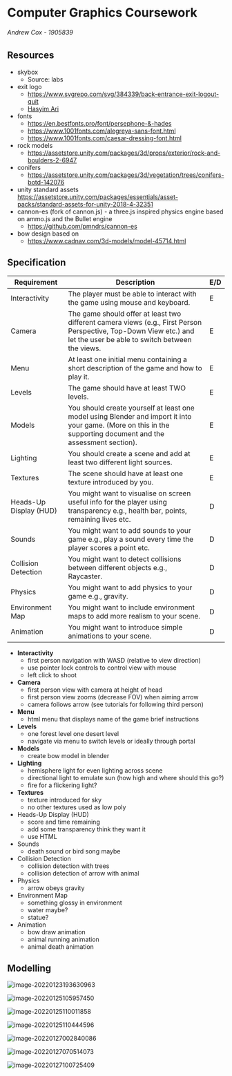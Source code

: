 # Computer Graphics Coursework

###### Andrew Cox - 1905839

## Resources

- skybox
  - Source: labs
- exit logo
  - <https://www.svgrepo.com/svg/384339/back-entrance-exit-logout-quit>
  - [Hasyim Ari](https://www.behance.net/_hasyimasari/)
- fonts
  - <https://en.bestfonts.pro/font/persephone-&-hades>
  - <https://www.1001fonts.com/alegreya-sans-font.html>
  - <https://www.1001fonts.com/caesar-dressing-font.html>
- rock models
  - <https://assetstore.unity.com/packages/3d/props/exterior/rock-and-boulders-2-6947>
- conifers
  - <https://assetstore.unity.com/packages/3d/vegetation/trees/conifers-botd-142076>
- unity standard assets <https://assetstore.unity.com/packages/essentials/asset-packs/standard-assets-for-unity-2018-4-32351>
- cannon-es (fork of cannon.js) - a three.js inspired physics engine based on ammo.js and the Bullet engine
  - <https://github.com/pmndrs/cannon-es>
- bow design based on
  - <https://www.cadnav.com/3d-models/model-45714.html>

## Specification

| Requirement            | Description                                                  | E/D  |
| ---------------------- | ------------------------------------------------------------ | ---- |
| Interactivity          | The player must be able to interact with the game using mouse and  keyboard. | E    |
| Camera                 | The game should offer at least two different camera views (e.g., First  Person Perspective, Top-Down View etc.) and let the user be able to switch  between the views. | E    |
| Menu                   | At least one initial menu containing a short description of the game and  how to play it. | E    |
| Levels                 | The game should have at least TWO levels.                    | E    |
| Models                 | You should create yourself at least one model using Blender and import it  into your game. (More on this in the supporting document and the assessment  section). | E    |
| Lighting               | You should create a scene and add at least two different light sources. | E    |
| Textures               | The scene should have at least one texture introduced by you. | E    |
| Heads-Up Display (HUD) | You might want to visualise on screen useful info for the player using  transparency e.g., health bar, points, remaining lives etc. | D    |
| Sounds                 | You might want to add sounds to your game e.g., play a sound every time  the player scores a point etc. | D    |
| Collision Detection    | You might want to detect collisions between different objects e.g.,  Raycaster. | D    |
| Physics                | You might want to add physics to your game e.g., gravity.    | D    |
| Environment Map        | You might want to include environment maps to add more realism to your  scene. | D    |
| Animation              | You might want to introduce simple animations to your scene. | D    |

- **Interactivity**
  - first person navigation with WASD (relative to view direction)
  - use pointer lock controls to control view with mouse
  - left click to shoot
- **Camera**
  - first person view with camera at height of head
  - first person view zooms (decrease FOV) when aiming arrow
  - camera follows arrow (see tutorials for following third person)
- **Menu**
  - html menu that displays name of the game brief instructions
- **Levels**
  - one forest level one desert level
  - navigate via menu to switch levels or ideally through portal
- **Models**
  - create bow model in blender
- **Lighting**
  - hemisphere light for even lighting across scene
  - directional light to emulate sun (how high and where should this go?)
  - fire for a flickering light?
- **Textures**
  - texture introduced for sky
  - no other textures used as low poly
- Heads-Up Display (HUD)
  - score and time remaining
  - add some transparency think they want it
  - use HTML
- Sounds
  - death sound or bird song maybe
- Collision Detection
  - collision detection with trees
  - collision detection of arrow with animal
- Physics
  - arrow obeys gravity
- Environment Map
  - something glossy in environment
  - water maybe?
  - statue?
- Animation
  - bow draw animation
  - animal running animation
  - animal death animation

## Modelling

![image-20220123193630963](images\image-20220123193630963.png)

![image-20220125105957450](images\image-20220125105957450.png)

![image-20220125110011858](images\image-20220125110011858.png)

![image-20220125110444596](images\image-20220125110444596.png)

![image-20220127002840086](images\image-20220127002840086.png)

![image-20220127070514073](images\image-20220127070514073.png)

![image-20220127100725409](images\image-20220127100725409.png)
